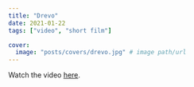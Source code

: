 ```yaml
---
title: "Drevo"
date: 2021-01-22
tags: ["video", "short film"]

cover:
  image: "posts/covers/drevo.jpg" # image path/url
---
```


Watch the video [here](https://www.youtube.com/watch?v=DWsFIw-PwU4).
